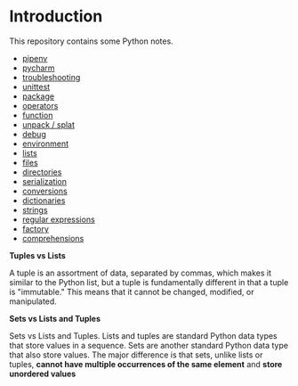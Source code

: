 # Introduction

This repository contains some Python notes.

* [pipenv](pipenv.md)
* [pycharm](pycharm.md)
* [troubleshooting](troubleshooting.md)
* [unittest](unittest.md)
* [package](package.md)
* [operators](operators.md)
* [function](function.md)
* [unpack / splat](unpack.md)
* [debug](debug.md)
* [environment](environment.md)
* [lists](lists.md)
* [files](files.md)
* [directories](directories.md)
* [serialization](serialization.md)
* [conversions](conversions.md)
* [dictionaries](dictionaries.md)
* [strings](strings.md)
* [regular expressions](regex.md)
* [factory](factory.md)
* [comprehensions](comprehensions.md)

**Tuples vs Lists**

A tuple is an assortment of data, separated by commas, which makes it similar to the Python list, but a tuple is fundamentally different in that a tuple is "immutable." This means that it cannot be changed, modified, or manipulated. 

**Sets vs Lists and Tuples**

Sets vs Lists and Tuples. Lists and tuples are standard Python data types that store values in a sequence. Sets are another standard Python data type that also store values. The major difference is that sets, unlike lists or tuples, **cannot have multiple occurrences of the same element** and **store unordered values**



